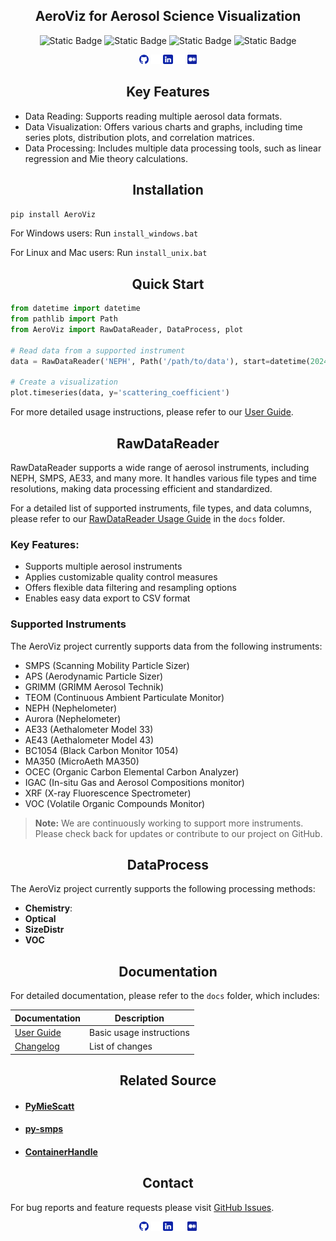 ## <div align="center">AeroViz for Aerosol Science Visualization</div>

<p align="center">

  <img alt="Static Badge" src="https://img.shields.io/badge/python-3.12-blue?logo=python">
  <img alt="Static Badge" src="https://img.shields.io/badge/License-MIT-yellow">
  <img alt="Static Badge" src="https://img.shields.io/badge/github-updating-red?logo=github">
  <img alt="Static Badge" src="https://img.shields.io/badge/testing-green?logo=Pytest&logoColor=blue">

</p>

<div align="center">

<a href="https://github.com/Alex870521"><img src="https://github.com/Alex870521/AeroViz/blob/main/assets/media/logo-social-github.png?raw=true" width="3%" alt="Alex870521 GitHub"></a>
<img src="https://github.com/Alex870521/AeroViz/blob/main/assets/media/logo-transparent.png?raw=true" width="3%">
<a href="https://www.linkedin.com/in/Alex870521/"><img src="https://github.com/Alex870521/AeroViz/blob/main/assets/media/logo-social-linkedin.png?raw=true" width="3%" alt="Alex870521 LinkedIn"></a>
<img src="https://github.com/Alex870521/AeroViz/blob/main/assets/media/logo-transparent.png?raw=true" width="3%">
<a href="https://medium.com/@alex870521"><img src="https://github.com/Alex870521/AeroViz/blob/main/assets/media/logo-social-medium.png?raw=true" width="3%" alt="Alex870521 Medium"></a>

</div>

## <div align="center">Key Features</div>

* Data Reading: Supports reading multiple aerosol data formats.
* Data Visualization: Offers various charts and graphs, including time series plots, distribution plots, and correlation
  matrices.
* Data Processing: Includes multiple data processing tools, such as linear regression and Mie theory calculations.


## <div align="center">Installation</div>

```bash
pip install AeroViz
```

For Windows users: Run `install_windows.bat`

For Linux and Mac users: Run `install_unix.bat`

## <div align="center">Quick Start</div>

```python
from datetime import datetime
from pathlib import Path
from AeroViz import RawDataReader, DataProcess, plot

# Read data from a supported instrument
data = RawDataReader('NEPH', Path('/path/to/data'), start=datetime(2024, 2, 1), end=datetime(2024, 4, 30))

# Create a visualization
plot.timeseries(data, y='scattering_coefficient')
```

For more detailed usage instructions, please refer to our [User Guide]().

## <div align="center"> RawDataReader

RawDataReader supports a wide range of aerosol instruments, including NEPH, SMPS, AE33, and many more. It handles
various file types and time resolutions, making data processing efficient and standardized.

For a detailed list of supported instruments, file types, and data columns, please refer to
our [RawDataReader Usage Guide](docs/user_guide/RawDataReader) in the `docs` folder.

### Key Features:

- Supports multiple aerosol instruments
- Applies customizable quality control measures
- Offers flexible data filtering and resampling options
- Enables easy data export to CSV format

### Supported Instruments

The AeroViz project currently supports data from the following instruments:

- SMPS (Scanning Mobility Particle Sizer)
- APS (Aerodynamic Particle Sizer)
- GRIMM (GRIMM Aerosol Technik)
- TEOM (Continuous Ambient Particulate Monitor)
- NEPH (Nephelometer)
- Aurora (Nephelometer)
- AE33 (Aethalometer Model 33)
- AE43 (Aethalometer Model 43)
- BC1054 (Black Carbon Monitor 1054)
- MA350 (MicroAeth MA350)
- OCEC (Organic Carbon Elemental Carbon Analyzer)
- IGAC (In-situ Gas and Aerosol Compositions monitor)
- XRF (X-ray Fluorescence Spectrometer)
- VOC (Volatile Organic Compounds Monitor)

> **Note:** We are continuously working to support more instruments. Please check back for updates or contribute to our
> project on GitHub.

## <div align="center">DataProcess</div>

The AeroViz project currently supports the following processing methods:

- **Chemistry**:
- **Optical**
- **SizeDistr**
- **VOC**

## <div align="center">Documentation</div>

For detailed documentation, please refer to the `docs` folder, which includes:

<div align="center">

| Documentation                              | Description                |
|--------------------------------------------|----------------------------|
| [User Guide](docs/user_guide)              | Basic usage instructions   |
| [Changelog](docs/changelog.md)             | List of changes            |

</div>

## <div align="center">Related Source</div>

* #### [PyMieScatt](https://github.com/bsumlin/PyMieScatt.git)
* #### [py-smps](https://github.com/quant-aq/py-smps.git)
* #### [ContainerHandle](https://github.com/yrr-Su/ContainerHandle.git)

## <div align="center">Contact</div>

For bug reports and feature requests please visit [GitHub Issues](https://github.com/Alex870521/DataPlot/issues).

<div align="center">

<a href="https://github.com/Alex870521"><img src="https://github.com/Alex870521/AeroViz/blob/main/assets/media/logo-social-github.png?raw=true" width="3%" alt="Alex870521 GitHub"></a>
<img src="https://github.com/Alex870521/AeroViz/blob/main/assets/media/logo-transparent.png?raw=true" width="3%">
<a href="https://www.linkedin.com/in/Alex870521/"><img src="https://github.com/Alex870521/AeroViz/blob/main/assets/media/logo-social-linkedin.png?raw=true" width="3%" alt="Alex870521 LinkedIn"></a>
<img src="https://github.com/Alex870521/AeroViz/blob/main/assets/media/logo-transparent.png?raw=true" width="3%">
<a href="https://medium.com/@alex870521"><img src="https://github.com/Alex870521/AeroViz/blob/main/assets/media/logo-social-medium.png?raw=true" width="3%" alt="Alex870521 Medium"></a>


</div>